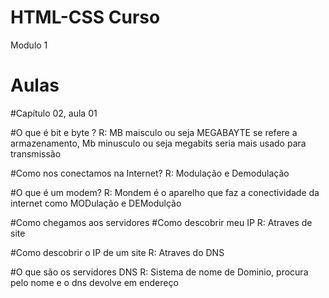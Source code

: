 # HTML-CSS Curso
Modulo 1 

# Aulas 
#Capítulo 02, aula 01

#O que é bit e byte ?
R: MB maisculo ou seja MEGABAYTE se refere a armazenamento, Mb minusculo ou seja megabits seria mais usado para transmissão 

#Como nos conectamos na Internet?
R: Modulação e Demodulação 

#O que é um modem?
R: Mondem é o aparelho que faz a conectividade da internet como MODulação e DEModulção

#Como chegamos aos servidores
#Como descobrir meu IP
R: Atraves de site

#Como descobrir o IP de um site
R: Atraves do DNS

#O que são os servidores DNS
R: Sistema de nome de Dominio, procura pelo nome e o dns devolve em endereço
